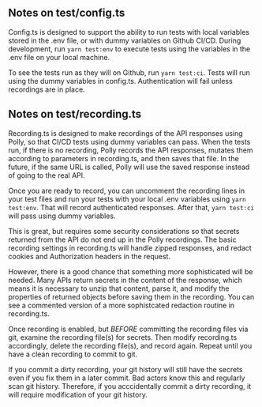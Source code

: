 ## Notes on test/config.ts

Config.ts is designed to support the ability to run tests with local variables
stored in the .env file, or with dummy variables on Github CI/CD. During
development, run `yarn test:env` to execute tests using the variables in the 
.env file on your local machine.

To see the tests run as they will on Github, run `yarn test:ci`. Tests will
run using the dummy variables in config.ts. Authentication will fail unless
recordings are in place.

## Notes on test/recording.ts

Recording.ts is designed to make recordings of the API responses using Polly,
so that CI/CD tests using dummy variables can pass. When the tests run, if 
there is no recording, Polly records the API responses, mutates them according
to parameters in recording.ts, and then saves that file. In the future, if
the same URL is called, Polly will use the saved response instead of going to
the real API. 

Once you are ready to record, you can uncomment the recording lines in your
test files and run your tests with your local .env variables using `yarn test:env`.
That will record authenticated responses. After that, `yarn test:ci` will pass
using dummy variables.

This is great, but requires some security considerations so that secrets returned 
from the API do not end up in the Polly recordings. The basic recording settings 
in recording.ts will handle zipped responses, and redact cookies and Authorization 
headers in the request. 

However, there is a good chance that something more sophisticated will be needed. 
Many APIs return secrets in the content of the response, which means it is 
necessary to unzip that content, parse it, and modify the properties of returned
objects before saving them in the recording. You can see a commented version of
a more sophistcated redaction routine in recording.ts.

Once recording is enabled, but *BEFORE* committing the recording files via git,
examine the recording file(s) for secrets. Then modify recording.ts accordingly, 
delete the recording file(s), and record again. Repeat until you have a clean
recording to commit to git.

If you commit a dirty recording, your git history will still have the secrets even
if you fix them in a later commit. Bad actors know this and regularly scan git 
history. Therefore, if you acccidentally commit a dirty recording, it will require
modification of your git history. 